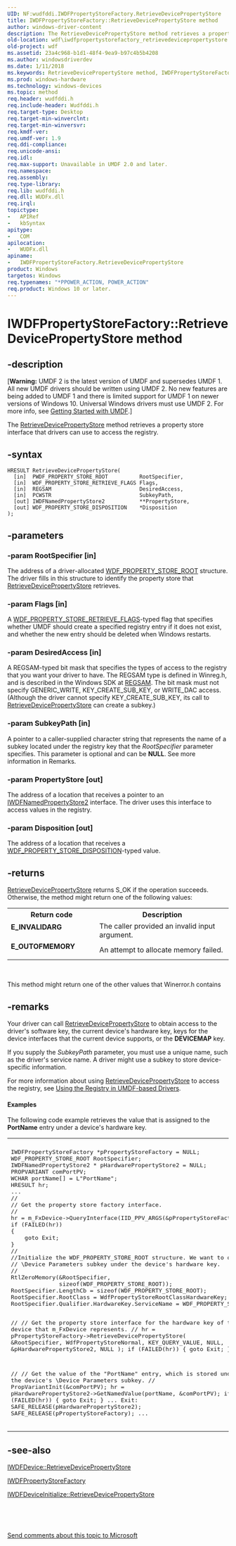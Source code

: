 ```yaml
---
UID: NF:wudfddi.IWDFPropertyStoreFactory.RetrieveDevicePropertyStore
title: IWDFPropertyStoreFactory::RetrieveDevicePropertyStore method
author: windows-driver-content
description: The RetrieveDevicePropertyStore method retrieves a property store interface that drivers can use to access the registry.
old-location: wdf\iwdfpropertystorefactory_retrievedevicepropertystore.htm
old-project: wdf
ms.assetid: 23a4c968-b1d1-48f4-9ea9-b97c4b5b4208
ms.author: windowsdriverdev
ms.date: 1/11/2018
ms.keywords: RetrieveDevicePropertyStore method, IWDFPropertyStoreFactory interface, IWDFPropertyStoreFactory, RetrieveDevicePropertyStore, UMDFDeviceObjectRef_79101c30-a5ab-44cf-8fa0-52394d1cce32.xml, wdf.iwdfpropertystorefactory_retrievedevicepropertystore, RetrieveDevicePropertyStore method, IWDFPropertyStoreFactory interface, RetrieveDevicePropertyStore method, umdf.iwdfpropertystorefactory_retrievedevicepropertystore, wudfddi/IWDFPropertyStoreFactory::RetrieveDevicePropertyStore, IWDFPropertyStoreFactory::RetrieveDevicePropertyStore
ms.prod: windows-hardware
ms.technology: windows-devices
ms.topic: method
req.header: wudfddi.h
req.include-header: Wudfddi.h
req.target-type: Desktop
req.target-min-winverclnt: 
req.target-min-winversvr: 
req.kmdf-ver: 
req.umdf-ver: 1.9
req.ddi-compliance: 
req.unicode-ansi: 
req.idl: 
req.max-support: Unavailable in UMDF 2.0 and later.
req.namespace: 
req.assembly: 
req.type-library: 
req.lib: wudfddi.h
req.dll: WUDFx.dll
req.irql: 
topictype:
-	APIRef
-	kbSyntax
apitype:
-	COM
apilocation:
-	WUDFx.dll
apiname:
-	IWDFPropertyStoreFactory.RetrieveDevicePropertyStore
product: Windows
targetos: Windows
req.typenames: "*PPOWER_ACTION, POWER_ACTION"
req.product: Windows 10 or later.
---
```


# IWDFPropertyStoreFactory::RetrieveDevicePropertyStore method


## -description


<p class="CCE_Message">[<b>Warning:</b> UMDF 2 is the latest version of UMDF and supersedes UMDF 1.  All new UMDF drivers should be written using UMDF 2.  No new features are being added to UMDF 1 and there is limited support for UMDF 1 on newer versions of Windows 10.  Universal Windows drivers must use UMDF 2.  For more info, see <a href="https://docs.microsoft.com/en-us/windows-hardware/drivers/wdf/getting-started-with-umdf-version-2">Getting Started with UMDF</a>.]

The <a href="https://msdn.microsoft.com/be47a1f0-03ff-432c-a3ef-5978c9b48183">RetrieveDevicePropertyStore</a> method retrieves a property store interface that drivers can use to access the registry.


## -syntax


````
HRESULT RetrieveDevicePropertyStore(
  [in]  PWDF_PROPERTY_STORE_ROOT          RootSpecifier,
  [in]  WDF_PROPERTY_STORE_RETRIEVE_FLAGS Flags,
  [in]  REGSAM                            DesiredAccess,
  [in]  PCWSTR                            SubkeyPath,
  [out] IWDFNamedPropertyStore2           **PropertyStore,
  [out] WDF_PROPERTY_STORE_DISPOSITION    *Disposition
);
````


## -parameters




### -param RootSpecifier [in]

The address of a driver-allocated <a href="..\wudfddi_types\ns-wudfddi_types-_wdf_property_store_root.md">WDF_PROPERTY_STORE_ROOT</a> structure. The driver fills in this structure to identify the property store that <a href="https://msdn.microsoft.com/be47a1f0-03ff-432c-a3ef-5978c9b48183">RetrieveDevicePropertyStore</a> retrieves.


### -param Flags [in]

A <a href="..\wudfddi_types\ne-wudfddi_types-_wdf_property_store_retrieve_flags.md">WDF_PROPERTY_STORE_RETRIEVE_FLAGS</a>-typed flag that specifies whether UMDF should create a specified registry entry if it does not exist, and whether the new entry should be deleted when Windows restarts.


### -param DesiredAccess [in]

A REGSAM-typed bit mask that specifies the types of access to the registry that you want your driver to have. The REGSAM type is defined in Winreg.h, and is described in the Windows SDK at <a href="http://go.microsoft.com/fwlink/p/?linkid=138045">REGSAM</a>. The bit mask must not specify GENERIC_WRITE, KEY_CREATE_SUB_KEY, or WRITE_DAC access. (Although the driver cannot specify KEY_CREATE_SUB_KEY, its call to <a href="https://msdn.microsoft.com/be47a1f0-03ff-432c-a3ef-5978c9b48183">RetrieveDevicePropertyStore</a> can create a subkey.)


### -param SubkeyPath [in]

A pointer to a caller-supplied character string that represents the name of a subkey located under the registry key that the <i>RootSpecifier</i> parameter specifies. This parameter is optional and can be <b>NULL</b>. See more information in Remarks.


### -param PropertyStore [out]

The address of a location that receives a pointer to an <a href="..\wudfddi\nn-wudfddi-iwdfnamedpropertystore2.md">IWDFNamedPropertyStore2</a> interface. The driver uses this interface to access values in the registry.


### -param Disposition [out]

The address of a location that receives a <a href="..\wudfddi_types\ne-wudfddi_types-_wdf_property_store_disposition.md">WDF_PROPERTY_STORE_DISPOSITION</a>-typed value. 


## -returns




<a href="https://msdn.microsoft.com/be47a1f0-03ff-432c-a3ef-5978c9b48183">RetrieveDevicePropertyStore</a> returns S_OK if the operation succeeds. Otherwise, the method might return one of the following values:

<table>
<tr>
<th>Return code</th>
<th>Description</th>
</tr>
<tr>
<td width="40%">
<dl>
<dt><b>E_INVALIDARG</b></dt>
</dl>
</td>
<td width="60%">
The caller provided an invalid input argument.

</td>
</tr>
<tr>
<td width="40%">
<dl>
<dt><b>E_OUTOFMEMORY</b></dt>
</dl>
</td>
<td width="60%">
An attempt to allocate memory failed.

</td>
</tr>
</table>
 

This method might return one of the other values that Winerror.h contains






## -remarks



Your driver can call <a href="https://msdn.microsoft.com/be47a1f0-03ff-432c-a3ef-5978c9b48183">RetrieveDevicePropertyStore</a> to obtain access to the driver's software key, the current device's hardware key, keys for the device interfaces that the current device supports, or the <b>DEVICEMAP</b> key.

If you supply the <i>SubkeyPath</i> parameter, you must use a unique name, such as the driver's service name. A driver might use a subkey to store device-specific information.

For more information about using <a href="https://msdn.microsoft.com/be47a1f0-03ff-432c-a3ef-5978c9b48183">RetrieveDevicePropertyStore</a> to access the registry, see <a href="https://docs.microsoft.com/en-us/windows-hardware/drivers/wdf/using-the-registry-in-umdf-1-x-drivers">Using the Registry in UMDF-based Drivers</a>. 


#### Examples

The following code example retrieves the value that is assigned to the <b>PortName</b> entry under a device's hardware key.

<div class="code"><span codelanguage=""><table>
<tr>
<th></th>
</tr>
<tr>
<td>
<pre>IWDFPropertyStoreFactory *pPropertyStoreFactory = NULL;
WDF_PROPERTY_STORE_ROOT RootSpecifier;
IWDFNamedPropertyStore2 * pHardwarePropertyStore2 = NULL;
PROPVARIANT comPortPV;
WCHAR portName[] = L"PortName";
HRESULT hr;
...
//
// Get the property store factory interface.
//
hr = m_FxDevice-&gt;QueryInterface(IID_PPV_ARGS(&amp;pPropertyStoreFactory));
if (FAILED(hr))
{
    goto Exit;
}
//
//Initialize the WDF_PROPERTY_STORE_ROOT structure. We want to open the 
// \Device Parameters subkey under the device's hardware key.
//
RtlZeroMemory(&amp;RootSpecifier,
              sizeof(WDF_PROPERTY_STORE_ROOT));
RootSpecifier.LengthCb = sizeof(WDF_PROPERTY_STORE_ROOT);
RootSpecifier.RootClass = WdfPropertyStoreRootClassHardwareKey;
RootSpecifier.Qualifier.HardwareKey.ServiceName = WDF_PROPERTY_STORE_HARDWARE_KEY_ROOT;

//
// Get the property store interface for the hardware key of the
// device that m_FxDevice represents.
//
hr = pPropertyStoreFactory-&gt;RetrieveDevicePropertyStore(
                                           &amp;RootSpecifier,
                                           WdfPropertyStoreNormal,
                                           KEY_QUERY_VALUE,
                                           NULL,
                                           &amp;pHardwarePropertyStore2,
                                           NULL
                                           );
if (FAILED(hr))
{
    goto Exit;
}

//
// Get the value of the "PortName" entry, which is stored under 
// the device's \Device Parameters subkey.
//
PropVariantInit(&amp;comPortPV);
hr = pHardwarePropertyStore2-&gt;GetNamedValue(portName,
                                            &amp;comPortPV);
if (FAILED(hr))
{
   goto Exit;
}
...
Exit:
    SAFE_RELEASE(pHardwarePropertyStore2);
    SAFE_RELEASE(pPropertyStoreFactory);
...</pre>
</td>
</tr>
</table></span></div>



## -see-also

<a href="https://msdn.microsoft.com/library/windows/hardware/ff558842">IWDFDevice::RetrieveDevicePropertyStore</a>



<a href="..\wudfddi\nn-wudfddi-iwdfpropertystorefactory.md">IWDFPropertyStoreFactory</a>



<a href="https://msdn.microsoft.com/library/windows/hardware/ff556982">IWDFDeviceInitialize::RetrieveDevicePropertyStore</a>



 

 

<a href="mailto:wsddocfb@microsoft.com?subject=Documentation%20feedback [wdf\wdf]:%20IWDFPropertyStoreFactory::RetrieveDevicePropertyStore method%20 RELEASE:%20(1/11/2018)&amp;body=%0A%0APRIVACY STATEMENT%0A%0AWe use your feedback to improve the documentation. We don't use your email address for any other purpose, and we'll remove your email address from our system after the issue that you're reporting is fixed. While we're working to fix this issue, we might send you an email message to ask for more info. Later, we might also send you an email message to let you know that we've addressed your feedback.%0A%0AFor more info about Microsoft's privacy policy, see http://privacy.microsoft.com/en-us/default.aspx." title="Send comments about this topic to Microsoft">Send comments about this topic to Microsoft</a>

